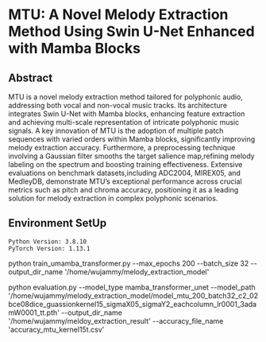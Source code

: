 # MTU: A Novel Melody Extraction Method Using Swin U-Net Enhanced with Mamba Blocks
## Abstract
MTU is a novel melody extraction method tailored
for polyphonic audio, addressing both vocal and non-vocal music
tracks. Its architecture integrates Swin U-Net with Mamba
blocks, enhancing feature extraction and achieving multi-scale
representation of intricate polyphonic music signals. A key
innovation of MTU is the adoption of multiple patch sequences
with varied orders within Mamba blocks, significantly improving melody extraction accuracy. 
Furthermore, a preprocessing technique involving a Gaussian filter smooths the target salience map,refining melody labeling on the spectrum and boosting training effectiveness. 
Extensive evaluations on benchmark datasets,including ADC2004, MIREX05, and MedleyDB, demonstrate
MTU’s exceptional performance across crucial metrics such as
pitch and chroma accuracy, positioning it as a leading solution
for melody extraction in complex polyphonic scenarios.


## Environment SetUp
    Python Version: 3.8.10
    PyTorch Version: 1.13.1

    
 


 python train_umamba_transformer.py --max_epochs 200 --batch_size 32 --output_dir_name '/home/wujammy/melody_extraction_model'

 python evaluation.py --model_type mamba_transformer_unet --model_path '/home/wujammy/melody_extraction_model/model_mtu_200_batch32_c2_02bce08dice_guassionkernel15_sigmaX05_sigmaY2_eachcolumn_lr0001_3adamW0001_tt.pth' --output_dir_name '/home/wujammy/meldoy_extraction_result' --accuracy_file_name 'accuracy_mtu_kernel15t.csv'

